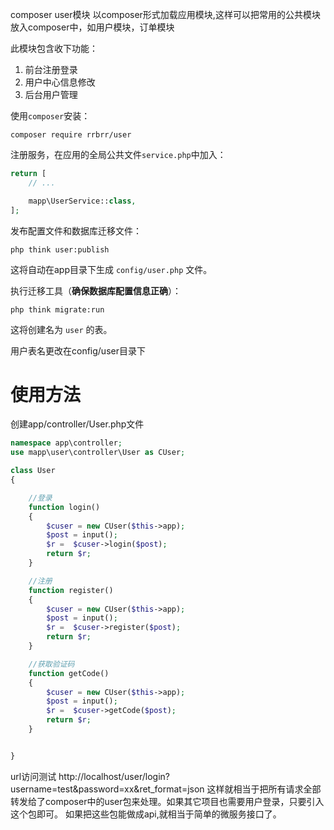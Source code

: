 composer user模块 
以composer形式加载应用模块,这样可以把常用的公共模块放入composer中，如用户模块，订单模块

 此模块包含收下功能：
1. 前台注册登录
2. 用户中心信息修改
3. 后台用户管理



使用`composer`安装：

```
composer require rrbrr/user
```

注册服务，在应用的全局公共文件`service.php`中加入：

```php
return [
    // ...

    mapp\UserService::class,
];
```

发布配置文件和数据库迁移文件：

```
php think user:publish
```

这将自动在app目录下生成 `config/user.php` 文件。


执行迁移工具（**确保数据库配置信息正确**）：

```
php think migrate:run
```

这将创建名为 `user` 的表。

用户表名更改在config/user目录下

# 使用方法
创建app/controller/User.php文件
```php
namespace app\controller;
use mapp\user\controller\User as CUser;

class User 
{

    //登录
    function login()
    {
        $cuser = new CUser($this->app);
        $post = input();
        $r =  $cuser->login($post);
        return $r;
    }

    //注册
    function register()
    {
        $cuser = new CUser($this->app);
        $post = input();
        $r =  $cuser->register($post);
        return $r;
    }

    //获取验证码
    function getCode()
    {
        $cuser = new CUser($this->app);
        $post = input();
        $r =  $cuser->getCode($post);
        return $r;
    }


}
```
url访问测试
http://localhost/user/login?username=test&password=xx&ret_format=json
这样就相当于把所有请求全部转发给了composer中的user包来处理。如果其它项目也需要用户登录，只要引入这个包即可。
如果把这些包能做成api,就相当于简单的微服务接口了。